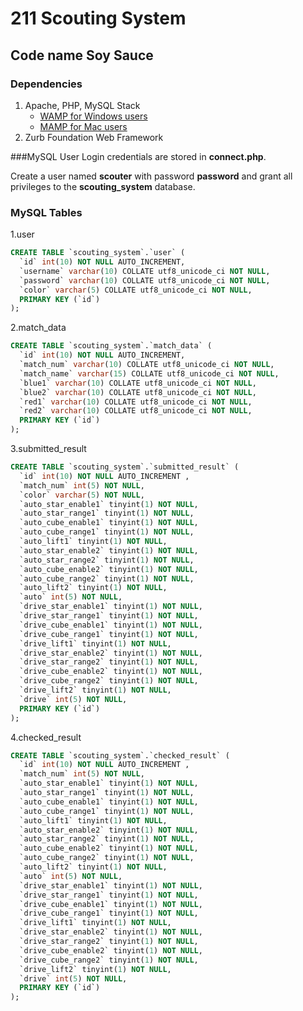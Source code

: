 # 211 Scouting System
## Code name Soy Sauce

### Dependencies
1. Apache, PHP, MySQL Stack
   * [WAMP for Windows users](www.wampserver.com)
   * [MAMP for Mac users](www.mamp.info)
2. Zurb Foundation Web Framework

###MySQL User
Login credentials are stored in **connect.php**.

Create a user named **scouter** with password **password** and grant all privileges to the **scouting_system** database.

### MySQL Tables
1.user
```sql
CREATE TABLE `scouting_system`.`user` (
  `id` int(10) NOT NULL AUTO_INCREMENT,
  `username` varchar(10) COLLATE utf8_unicode_ci NOT NULL,
  `password` varchar(10) COLLATE utf8_unicode_ci NOT NULL,
  `color` varchar(5) COLLATE utf8_unicode_ci NOT NULL,
  PRIMARY KEY (`id`)
);
```
2.match_data
```sql
CREATE TABLE `scouting_system`.`match_data` (
  `id` int(10) NOT NULL AUTO_INCREMENT,
  `match_num` varchar(10) COLLATE utf8_unicode_ci NOT NULL,
  `match_name` varchar(15) COLLATE utf8_unicode_ci NOT NULL,
  `blue1` varchar(10) COLLATE utf8_unicode_ci NOT NULL,
  `blue2` varchar(10) COLLATE utf8_unicode_ci NOT NULL,
  `red1` varchar(10) COLLATE utf8_unicode_ci NOT NULL,
  `red2` varchar(10) COLLATE utf8_unicode_ci NOT NULL,
  PRIMARY KEY (`id`)
);
```
3.submitted_result
```sql
CREATE TABLE `scouting_system`.`submitted_result` (
  `id` int(10) NOT NULL AUTO_INCREMENT ,
  `match_num` int(5) NOT NULL,
  `color` varchar(5) NOT NULL,
  `auto_star_enable1` tinyint(1) NOT NULL,
  `auto_star_range1` tinyint(1) NOT NULL,
  `auto_cube_enable1` tinyint(1) NOT NULL,
  `auto_cube_range1` tinyint(1) NOT NULL,
  `auto_lift1` tinyint(1) NOT NULL,
  `auto_star_enable2` tinyint(1) NOT NULL,
  `auto_star_range2` tinyint(1) NOT NULL,
  `auto_cube_enable2` tinyint(1) NOT NULL,
  `auto_cube_range2` tinyint(1) NOT NULL,
  `auto_lift2` tinyint(1) NOT NULL,
  `auto` int(5) NOT NULL,
  `drive_star_enable1` tinyint(1) NOT NULL,
  `drive_star_range1` tinyint(1) NOT NULL,
  `drive_cube_enable1` tinyint(1) NOT NULL,
  `drive_cube_range1` tinyint(1) NOT NULL,
  `drive_lift1` tinyint(1) NOT NULL,
  `drive_star_enable2` tinyint(1) NOT NULL,
  `drive_star_range2` tinyint(1) NOT NULL,
  `drive_cube_enable2` tinyint(1) NOT NULL,
  `drive_cube_range2` tinyint(1) NOT NULL,
  `drive_lift2` tinyint(1) NOT NULL,
  `drive` int(5) NOT NULL,
  PRIMARY KEY (`id`)
);
```
4.checked_result
```sql
CREATE TABLE `scouting_system`.`checked_result` (
  `id` int(10) NOT NULL AUTO_INCREMENT ,
  `match_num` int(5) NOT NULL,
  `auto_star_enable1` tinyint(1) NOT NULL,
  `auto_star_range1` tinyint(1) NOT NULL,
  `auto_cube_enable1` tinyint(1) NOT NULL,
  `auto_cube_range1` tinyint(1) NOT NULL,
  `auto_lift1` tinyint(1) NOT NULL,
  `auto_star_enable2` tinyint(1) NOT NULL,
  `auto_star_range2` tinyint(1) NOT NULL,
  `auto_cube_enable2` tinyint(1) NOT NULL,
  `auto_cube_range2` tinyint(1) NOT NULL,
  `auto_lift2` tinyint(1) NOT NULL,
  `auto` int(5) NOT NULL,
  `drive_star_enable1` tinyint(1) NOT NULL,
  `drive_star_range1` tinyint(1) NOT NULL,
  `drive_cube_enable1` tinyint(1) NOT NULL,
  `drive_cube_range1` tinyint(1) NOT NULL,
  `drive_lift1` tinyint(1) NOT NULL,
  `drive_star_enable2` tinyint(1) NOT NULL,
  `drive_star_range2` tinyint(1) NOT NULL,
  `drive_cube_enable2` tinyint(1) NOT NULL,
  `drive_cube_range2` tinyint(1) NOT NULL,
  `drive_lift2` tinyint(1) NOT NULL,
  `drive` int(5) NOT NULL,
  PRIMARY KEY (`id`)
);
```
